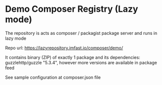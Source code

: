 # Demo Composer Registry (Lazy mode)

The repository is acts as composer / packagist package server and runs in lazy mode

Repo url: https://lazyrepository.imfast.io/composer/demo/

It contains binary (ZIP) of exactly 1 package and its dependencies: guzzlehttp/guzzle "5.3.4", however more versions are available in package feed

See sample configuration at composer.json file